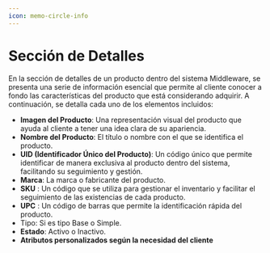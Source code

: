 ```yaml
---
icon: memo-circle-info
---
```


# Sección de Detalles

En la sección de detalles de un producto dentro del sistema Middleware, se presenta una serie de información esencial que permite al cliente conocer a fondo las características del producto que está considerando adquirir. A continuación, se detalla cada uno de los elementos incluidos:

* **Imagen del Producto**: Una representación visual del producto que ayuda al cliente a tener una idea clara de su apariencia.
* **Nombre del Producto**: El título o nombre con el que se identifica el producto.
* **UID (Identificador Único del Producto)**: Un código único que permite identificar de manera exclusiva al producto dentro del sistema, facilitando su seguimiento y gestión.
* **Marca**: La marca o fabricante del producto.
* **SKU** : Un código que se utiliza para gestionar el inventario y facilitar el seguimiento de las existencias de cada producto.
* **UPC** : Un código de barras que permite la identificación rápida del producto.
* Tipo: Si es tipo Base o Simple.
* **Estado**:  Activo o Inactivo.
* **Atributos personalizados según la necesidad del cliente**


